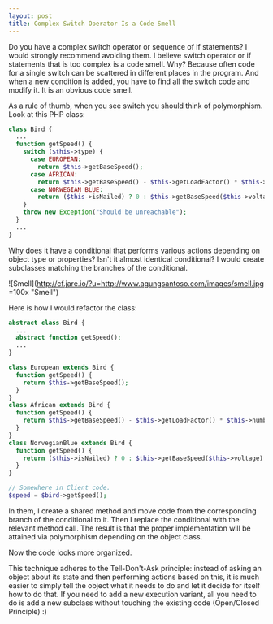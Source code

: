 ```yaml
---
layout: post
title: Complex Switch Operator Is a Code Smell 
---
```


Do you have a complex switch operator or sequence of if statements? I would strongly recommend avoiding them. I believe switch operator or if statements that is too complex is a code smell. Why? Because often code for a single switch can be scattered in different places in the program. And when a new condition is added, you have to find all the switch code and modify it. It is an obvious code smell.


As a rule of thumb, when you see switch you should think of polymorphism. Look at this PHP class:

```php
class Bird {
  ...
  function getSpeed() {
    switch ($this->type) {
      case EUROPEAN:
        return $this->getBaseSpeed();
      case AFRICAN:
        return $this->getBaseSpeed() - $this->getLoadFactor() * $this->numberOfCoconuts;
      case NORWEGIAN_BLUE:
        return ($this->isNailed) ? 0 : $this->getBaseSpeed($this->voltage);
    }
    throw new Exception("Should be unreachable");
  }
  ...
}
```

Why does it have a conditional that performs various actions depending on object type or properties? Isn't it almost identical conditional? I would create subclasses matching the branches of the conditional.

![Smell](http://cf.jare.io/?u=http://www.agungsantoso.com/images/smell.jpg =100x "Smell")

Here is how I would refactor the class:

```php
abstract class Bird {
  ...
  abstract function getSpeed();
  ...
}

class European extends Bird {
  function getSpeed() {
    return $this->getBaseSpeed();
  }
}
class African extends Bird {
  function getSpeed() {
    return $this->getBaseSpeed() - $this->getLoadFactor() * $this->numberOfCoconuts;
  }
}
class NorvegianBlue extends Bird {
  function getSpeed() {
    return ($this->isNailed) ? 0 : $this->getBaseSpeed($this->voltage);
  }
}

// Somewhere in Client code.
$speed = $bird->getSpeed();
```

In them, I create a shared method and move code from the corresponding branch of the conditional to it. Then I replace the conditional with the relevant method call. The result is that the proper implementation will be attained via polymorphism depending on the object class.

Now the code looks more organized.

This technique adheres to the Tell-Don't-Ask principle: instead of asking an object about its state and then performing actions based on this, it is much easier to simply tell the object what it needs to do and let it decide for itself how to do that. If you need to add a new execution variant, all you need to do is add a new subclass without touching the existing code (Open/Closed Principle) :)